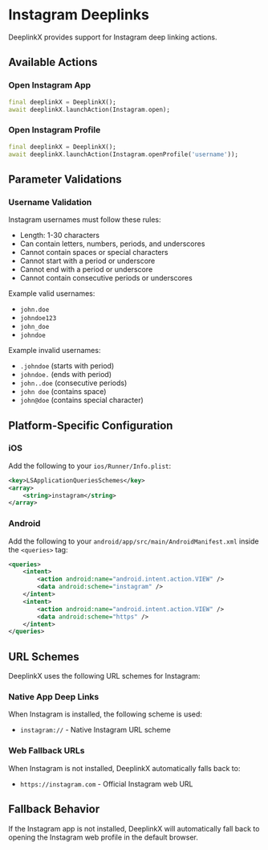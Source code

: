 # Instagram Deeplinks

DeeplinkX provides support for Instagram deep linking actions.

## Available Actions

### Open Instagram App
```dart
final deeplinkX = DeeplinkX();
await deeplinkX.launchAction(Instagram.open);
```

### Open Instagram Profile
```dart
final deeplinkX = DeeplinkX();
await deeplinkX.launchAction(Instagram.openProfile('username'));
```

## Parameter Validations

### Username Validation
Instagram usernames must follow these rules:
- Length: 1-30 characters
- Can contain letters, numbers, periods, and underscores
- Cannot contain spaces or special characters
- Cannot start with a period or underscore
- Cannot end with a period or underscore
- Cannot contain consecutive periods or underscores

Example valid usernames:
- `john.doe`
- `johndoe123`
- `john_doe`
- `johndoe`

Example invalid usernames:
- `.johndoe` (starts with period)
- `johndoe.` (ends with period)
- `john..doe` (consecutive periods)
- `john doe` (contains space)
- `john@doe` (contains special character)

## Platform-Specific Configuration

### iOS
Add the following to your `ios/Runner/Info.plist`:
```xml
<key>LSApplicationQueriesSchemes</key>
<array>
    <string>instagram</string>
</array>
```

### Android
Add the following to your `android/app/src/main/AndroidManifest.xml` inside the `<queries>` tag:
```xml
<queries>
    <intent>
        <action android:name="android.intent.action.VIEW" />
        <data android:scheme="instagram" />
    </intent>
    <intent>
        <action android:name="android.intent.action.VIEW" />
        <data android:scheme="https" />
    </intent>
</queries>
```

## URL Schemes

DeeplinkX uses the following URL schemes for Instagram:

### Native App Deep Links
When Instagram is installed, the following scheme is used:
- `instagram://` - Native Instagram URL scheme

### Web Fallback URLs
When Instagram is not installed, DeeplinkX automatically falls back to:
- `https://instagram.com` - Official Instagram web URL

## Fallback Behavior
If the Instagram app is not installed, DeeplinkX will automatically fall back to opening the Instagram web profile in the default browser. 
